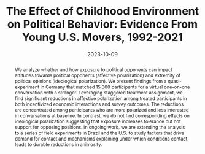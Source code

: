 ---
title: "The Effect of Childhood Environment on Political Behavior: Evidence From Young U.S. Movers, 1992-2021" 
collection: wps
link: "https://martin-koenen.com/files/Effect_of_Childhood-Environment_on_Political_Behavior.pdf"
coauthors: Jacob Brown, Enrico Cantoni, Sahil Chinoy and Vincent Pons
date: 2023-10-09
outcome_prefix: # 'Revise & Resubmit at the '
outcome: # 'Journal of Political Economy'
abstract: "We analyze whether and how exposure to political opponents can impact attitudes towards political opponents (affective polarization) and extremity of political opinions (ideological polarization). We present findings from a quasi-experiment in Germany that matched 15,000 participants for a virtual one-on-one conversation with a stranger. Leveraging staggered treatment assignment, we find significant reductions in affective polarization among treated participants in both incentivized economic interactions and survey outcomes. The reductions are concentrated among participants who are more polarized and less interested in conversations at baseline. In contrast, we do not find corresponding effects on ideological polarization suggesting that exposure increases tolerance but not support for opposing positions. In ongoing work, we are extending the analysis to a series of field experiments in Brazil and the U.S. to study factors that drive demand for contact and mechanisms explaining under which conditions contact leads to durable reductions in animosity."
press: 
data: 
---